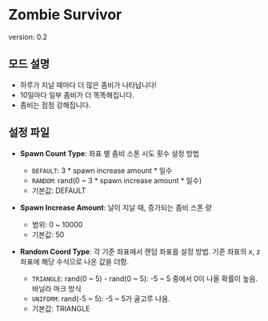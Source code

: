 # Zombie Survivor

version: 0.2

## 모드 설명

* 하루가 지날 때마다 더 많은 좀비가 나타납니다!
* 10일마다 일부 좀비가 더 똑똑해집니다.
* 좀비는 점점 강해집니다.

## 설정 파일
* **Spawn Count Type**: 좌표 별 좀비 스폰 시도 횟수 설정 방법
  * `DEFAULT`: 3 * spawn increase amount * 일수
  * `RANDOM`: rand(0 ~ 3 * spawn increase amount * 일수)
  * 기본값: DEFAULT


* **Spawn Increase Amount**: 날이 지날 때, 증가되는 좀비 스폰 량
  * 범위: 0 ~ 10000
  * 기본값: 50


* **Random Coord Type**: 각 기준 좌표에서 랜덤 좌표를 설정 방법. 기준 좌표의 x, z 좌표에 해당 수식으로 나온 값을 더함.
  * `TRIANGLE`: rand(0 ~ 5) - rand(0 ~ 5): -5 ~ 5 중에서 0이 나올 확률이 높음. 바닐라 마크 방식
  * `UNIFORM`: rand(-5 ~ 5): -5 ~ 5가 골고루 나옴.
  * 기본값: TRIANGLE